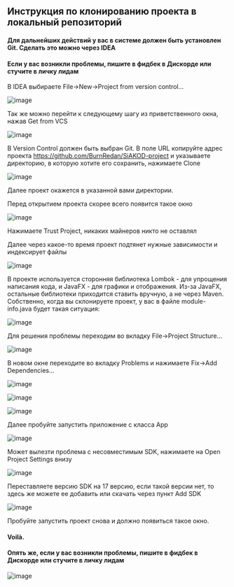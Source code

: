 ## Инструкция по клонированию проекта в локальный репозиторий

#### Для дальнейших действий у вас в системе должен быть установлен Git. Сделать это можно через IDEA
#### Если у вас возникли проблемы, пишите в фидбек в Дискорде или стучите в личку лидам


В IDEA выбираете File->New->Project from version control...

![image](https://user-images.githubusercontent.com/68110536/156013139-2d833d1d-85f1-4804-9f17-1c460aee9546.png)

Так же можно перейти к следующему шагу из приветственного окна, нажав Get from VCS

![image](https://user-images.githubusercontent.com/68110536/156022558-a0b9591c-68ac-4268-ae06-fcdf1e9b5131.png)


В Version Control должен быть выбран Git. В поле URL копируйте адрес проекта https://github.com/BurnRedan/SiAKOD-project и указываете директорию, в которую хотите его сохранить, нажимаете Clone

![image](https://user-images.githubusercontent.com/68110536/156014233-9366f9b2-3052-430f-9f52-4391733992f6.png)

Далее проект окажется в указанной вами директории. 

Перед открытием проекта скорее всего появится такое окно

![image](https://user-images.githubusercontent.com/68110536/156014683-91f98ade-7e0d-4a70-81b5-83cf5bc8c2e9.png)

Нажимаете Trust Project, никаких майнеров никто не оставлял

Далее через какое-то время проект подтянет нужные зависимости и индексирует файлы

![image](https://user-images.githubusercontent.com/68110536/156015226-ac13b4fe-fc0e-429e-a575-f5384fbbd1fa.png)

В проекте используется сторонняя библиотека Lombok - для упрощения написания кода, и JavaFX - для графики и отображения.
Из-за JavaFX, остальные библиотеки приходится ставить вручную, а не через Maven. Собственно, когда вы склонируете проект, у вас в файле module-info.java будет такая ситуация:

![image](https://user-images.githubusercontent.com/68110536/156015781-70453531-f084-4b8c-8626-d83e872b72bb.png)

Для решения проблемы переходим во вкладку File->Project Structure...

![image](https://user-images.githubusercontent.com/68110536/156016161-02f67f1a-e983-4e44-954c-6251ef7a3b8f.png)

В новом окне переходите во вкладку Problems и нажимаете Fix->Add Dependencies...

![image](https://user-images.githubusercontent.com/68110536/156016419-7e8b615b-12f9-4b77-8354-d1ee645ed1b0.png)

![image](https://user-images.githubusercontent.com/68110536/156016602-6c9c86c1-5a44-4258-be77-fa092bacbfd1.png)

![image](https://user-images.githubusercontent.com/68110536/156016668-34c1cdc0-8fba-4c07-a3f9-d4d6f06b43ea.png)

Далее пробуйте запустить приложение с класса App

![image](https://user-images.githubusercontent.com/68110536/156016863-bfc9b49d-b222-48e2-b809-8219b3beaa07.png)

Может вылезти проблема с несовместимым SDK, нажимаете на Open Project Settings внизу

![image](https://user-images.githubusercontent.com/68110536/156017117-2f8dfe90-bedb-4788-adb4-512f3d36e0d8.png)

Переставляете версию SDK на 17 версию, если такой версии нет, то здесь же можете ее добавить или скачать через пункт Add SDK

![image](https://user-images.githubusercontent.com/68110536/156017882-780b5ca6-b6f6-4704-82ba-1021e51a27f5.png)

Пробуйте запустить проект снова и должно появиться такое окно.

#### Voilà.

#### Опять же, если у вас возникли проблемы, пишите в фидбек в Дискорде или стучите в личку лидам

![image](https://user-images.githubusercontent.com/68110536/156018305-8b593e30-269c-4f7b-9b10-3e53bc49218e.png)

